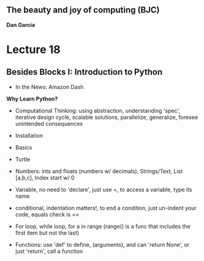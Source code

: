 ## The beauty and joy of computing (BJC)  
**Dan Garcia**

# Lecture 18
## Besides Blocks I: Introduction to Python

* In the News: Amazon Dash

**Why Learn Python?**
- Computational Thinking: using abstraction, understanding 'spec', iterative design cycle, scalable solutions, parallelize, generalize, foresee unintended consequences

- Installation
- Basics
- Turtle
- Numbers: ints and floats (numbers w/ decimals), Strings/Text, List [a,b,c], Index start w/ 0
- Variable, no need to 'declare', just use =, to access a variable, type its name
- conditional, indentation matters!, to end a condition, just un-indent your code, equals check is ==
- For loop, while loop, for a in range (range() is a func that includes the first item but not the last)
- Functions: use 'def' to define, (arguments), and can 'return None', or just 'return', call a function
